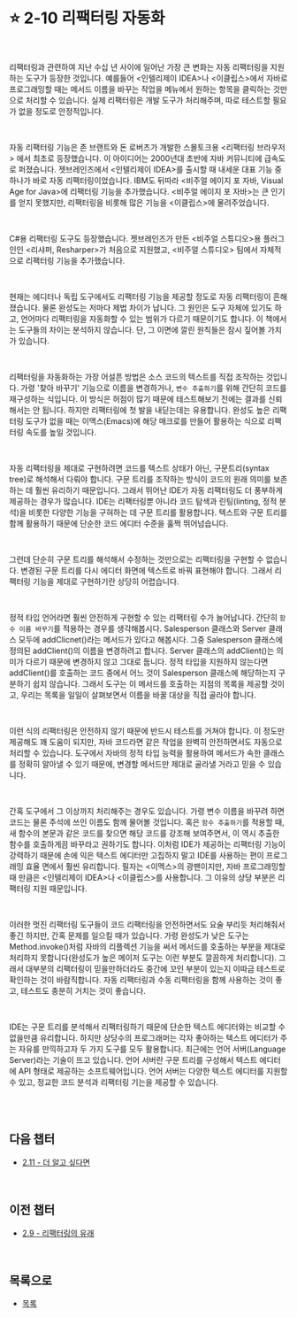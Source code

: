 # :star: 2-10 리팩터링 자동화

<br>

리팩터링과 관련하여 지난 수십 년 사이에 일어난 가장 큰 변화는 자동 리팩터링을 지원하는 도구가 등장한 것입니다. 예를들어 <인텔리제이 IDEA>나 <이클립스>에서 자바로 프로그래밍할 때는 메서드 이름을 바꾸는 작업을 메뉴에서 원하는 항목을 클릭하는 것만으로 처리할 수 있습니다. 실제 리팩터링은 개발 도구가 처리해주며, 따로 테스트할 필요가 없을 정도로 안정적입니다.

<br>

자동 리팩터링 기능은 존 브랜트와 돈 로버츠가 개발한 스몰토크용 <리팩터링 브라우저> 에서 최초로 등장했습니다. 이 아이디어는 2000년대 초반에 자바 커뮤니티에 급속도로 퍼졌습니다. 젯브레인즈에서 <인텔리제이 IDEA>를 출시할 때 내세운 대표 기능 중 하나가 바로 자동 리팩터링이었습니다. IBM도 뒤따라 <비주얼 에이지 포 자바, Visual Age for Java>에 리팩터링 기능을 추가했습니다. <비주얼 에이지 포 자바>는 큰 인기를 얻지 못했지만, 리팩터링을 비롯해 많은 기능을 <이클립스>에 물려주었습니다.

<br>

C#용 리팩터링 도구도 등장했습니다. 젯브레인즈가 만든 <비주얼 스튜디오>용 플러그인인 <리샤퍼, Resharper>가 처음으로 지원했고, <비주얼 스튜디오> 팀에서 자체적으로 리팩터링 기능을 추가했습니다.

<br>

현재는 에디터나 독립 도구에서도 리팩터링 기능을 제공할 정도로 자동 리팩터링이 흔해졌습니다. 물론 완성도는 저마다 제법 차이가 납니다. 그 원인은 도구 자체에 있기도 하고, 언어마다 리팩터링을 자동화할 수 있는 범위가 다르기 때문이기도 합니다. 이 책에서는 도구들의 차이는 분석하지 않습니다. 단, 그 이면에 깔린 원칙들은 잠시 짚어볼 가치가 있습니다.

<br>

리팩터링을 자동화하는 가장 어설픈 방법은 소스 코드의 텍스트를 직접 조작하는 것입니다. 가령 '찾아 바꾸기' 기능으로 이름을 변경하거나, `변수 추출하기`를 위해 간단히 코드를 재구성하는 식입니다. 이 방식은 허점이 많기 때문에 테스트해보기 전에는 결과를 신뢰해서는 안 됩니다. 하지만 리팩터링에 첫 발을 내딛는데는 유용합니다. 완성도 높은 리팩터링 도구가 없을 때는 이맥스(Emacs)에 해당 매크로를 만들어 활용하는 식으로 리팩터링 속도를 높일 것입니다.

<br>

자동 리팩터링을 제대로 구현하려면 코드를 텍스트 상태가 아닌, 구문트리(syntax tree)로 해석해서 다뤄야 합니다. 구문 트리를 조작하는 방식이 코드의 원래 의미를 보존하는 데 훨씬 유리하기 때문입니다. 그래서 뛰어난 IDE가 자동 리팩터링도 더 풍부하게 제공하는 경우가 많습니다. IDE는 리팩터링뿐 아니라 코드 탐색과 린팅(linting, 정적 분석)을 비롯한 다양한 기능을 구혀하는 데 구문 트리를 활용합니다. 텍스트와 구문 트리를 함께 활용하기 때문에 단순한 코드 에디터 수준을 훌쩍 뛰어넘습니다.

<br>

그런데 단순히 구문 트리를 해석해서 수정하는 것만으로는 리팩터링을 구현할 수 없습니다. 변경된 구문 트리를 다시 에디터 화면에 텍스트로 바꿔 표현해야 합니다. 그래서 리팩터링 기능을 제대로 구현하기란 상당히 어렵습니다.

<br>

정적 타입 언어라면 훨씬 안전하게 구현할 수 있는 리팩터링 수가 늘어납니다. 간단히 `함수 이름 바꾸기`를 적용하는 경우를 생각해봅시다. Salesperson 클래스와 Server 클래스 모두에 addClicnet()라는 메서드가 있다고 해봅시다. 그중 Salesperson 클래스에 정의된 addClient()의 이름을 변경하려고 합니다. Server 클래스의 addClient()는 의미가 다르기 때문에 변경하지 않고 그대로 둡니다. 정적 타입을 지원하지 않는다면 addClient()를 호출하는 코드 중에서 어느 것이 Salesperson 클래스에 해당하는지 구분하기 쉽지 않습니다. 그래서 도구는 이 메서드를 호출하는 지점의 목록을 제공할 것이고, 우리는 목록을 일일이 살펴보면서 이름을 바꿀 대상을 직접 골라야 합니다.

<br>

이런 식의 리팩터링은 안전하지 않기 때문에 반드시 테스트를 거쳐야 합니다. 이 정도만 제공해도 꽤 도움이 되지만, 자바 코드라면 같은 작업을 완벽히 안전하면서도 자동으로 처리할 수 있습니다. 도구에서 자바의 정적 타입 능력을 활용하여 메서드가 속한 클래스를 정확히 알아낼 수 있기 때문에, 변경할 메서드만 제대로 골라낼 거라고 믿을 수 있습니다.

<br>

간혹 도구에서 그 이상까지 처리해주는 경우도 있습니다. 가령 변수 이름을 바꾸려 하면 코드는 물론 주석에 쓰인 이름도 함께 물어볼 것입니다. 혹은 `함수 추출하기`를 적용할 때, 새 함수의 본문과 같은 코드를 찾으면 해당 코드를 강조해 보여주면서, 이 역시 추출한 함수를 호출하게끔 바꾸라고 권하기도 합니다. 이처럼 IDE가 제공하는 리팩터링 기능이 강력하기 때문에 손에 익은 텍스트 에디터만 고집하지 말고 IDE를 사용하는 편이 프로그래밍 효율 면에서 훨씬 유리합니다. 필자는 <이멕스>의 광팬이지만, 자바 프로그래밍할 때 만큼은 <인텔리제이 IDEA>나 <이클립스>를 사용합니다. 그 이유의 상당 부분은 리팩터링 지원 때문입니다.

<br>

이러한 멋진 리팩터링 도구들이 코드 리팩터링을 안전하면서도 요술 부리듯 처리해줘서 좋긴 하지만, 간혹 문제를 일으킬 때가 있습니다. 가령 완성도가 낮은 도구는 Method.invoke()처럼 자바의 리플렉션 기능을 써서 메서드를 호출하는 부분을 제대로 처리하지 못합니다(완성도가 높은 메이저 도구는 이런 부분도 깔끔하게 처리합니다). 그래서 대부분의 리팩터링이 믿을만하더라도 중간에 꼬인 부분이 있는지 이따금 테스트로 확인하는 것이 바람직합니다. 자동 리팩터링과 수동 리팩터링을 함께 사용하는 것이 좋고, 테스트도 충분히 거치는 것이 좋습니다.

<br>

IDE는 구문 트리를 분석해서 리팩터링하기 때문에 단순한 텍스트 에디터와는 비교할 수 없을만큼 유리합니다. 하지만 상당수의 프로그래머는 각자 좋아하는 텍스트 에디터가 주는 자유를 만끽하고자 두 가지 도구를 모두 활용합니다. 최근에는 언어 서버(Language Server)라는 기술이 뜨고 있습니다. 언어 서버란 구문 트리를 구성해서 텍스트 에디터에 API 형태로 제공하는 소프트웨어입니다. 언어 서버는 다양한 텍스트 에디터를 지원할 수 있고, 정교한 코드 분석과 리팩터링 기는을 제공할 수 있습니다.

<br>

<br>

## 다음 챕터

- [2.11 - 더 알고 싶다면](https://github.com/Esoolgnah/Summary_of_Refactoring_2nd_Edition/blob/main/Notes/02_리팩터링_원칙/02_11_더_알고_싶다면.md)

<br>

## 이전 챕터

- [2.9 - 리팩터링의 유래](https://github.com/Esoolgnah/Summary_of_Refactoring_2nd_Edition/blob/main/Notes/02_리팩터링_원칙/02_09_리팩터링의_유래.md)

<br>

## 목록으로

- [목록](https://github.com/Esoolgnah/Summary_of_Refactoring_2nd_Edition/blob/main/Notes/02_리팩터링_원칙/02_00_리팩터링_원칙.md)
